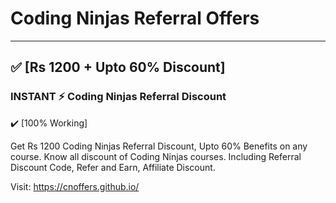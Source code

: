 # Coding Ninjas Referral Offers

<hr>

## ✅ [Rs 1200 + Upto 60% Discount]

### INSTANT ⚡️ Coding Ninjas Referral Discount

✔️ [100% Working]

Get Rs 1200 Coding Ninjas Referral Discount, Upto 60% Benefits on any course.
Know all discount of Coding Ninjas courses. Including Referral Discount Code,
Refer and Earn, Affiliate Discount.

Visit: https://cnoffers.github.io/

